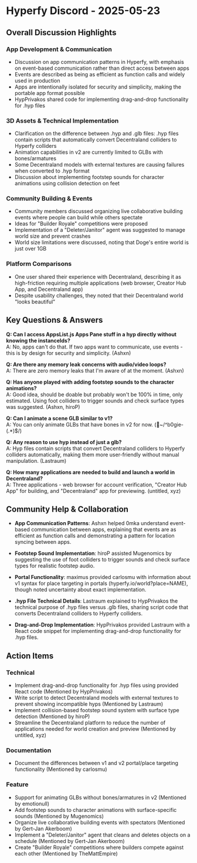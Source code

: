 # Hyperfy Discord - 2025-05-23

## Overall Discussion Highlights

### App Development & Communication
- Discussion on app communication patterns in Hyperfy, with emphasis on event-based communication rather than direct access between apps
- Events are described as being as efficient as function calls and widely used in production
- Apps are intentionally isolated for security and simplicity, making the portable app format possible
- HypPrivakos shared code for implementing drag-and-drop functionality for .hyp files

### 3D Assets & Technical Implementation
- Clarification on the difference between .hyp and .glb files: .hyp files contain scripts that automatically convert Decentraland colliders to Hyperfy colliders
- Animation capabilities in v2 are currently limited to GLBs with bones/armatures
- Some Decentraland models with external textures are causing failures when converted to .hyp format
- Discussion about implementing footstep sounds for character animations using collision detection on feet

### Community Building & Events
- Community members discussed organizing live collaborative building events where people can build while others spectate
- Ideas for "Builder Royale" competitions were proposed
- Implementation of a "Deleter/Janitor" agent was suggested to manage world size and prevent crashes
- World size limitations were discussed, noting that Doge's entire world is just over 1GB

### Platform Comparisons
- One user shared their experience with Decentraland, describing it as high-friction requiring multiple applications (web browser, Creator Hub App, and Decentraland app)
- Despite usability challenges, they noted that their Decentraland world "looks beautiful"

## Key Questions & Answers

**Q: Can I access AppsList.js Apps Pane stuff in a hyp directly without knowing the instanceIds?**  
A: No, apps can't do that. If two apps want to communicate, use events - this is by design for security and simplicity. (Ashxn)

**Q: Are there any memory leak concerns with audio/video loops?**  
A: There are zero memory leaks that I'm aware of at the moment. (Ashxn)

**Q: Has anyone played with adding footstep sounds to the character animations?**  
A: Good idea, should be doable but probably won't be 100% in time, only estimated. Using foot colliders to trigger sounds and check surface types was suggested. (Ashxn, hiroP)

**Q: Can I animate a scene GLB similar to v1?**  
A: You can only animate GLBs that have bones in v2 for now. (᲼~/^b0gie-(.*)$/)

**Q: Any reason to use hyp instead of just a glb?**  
A: Hyp files contain scripts that convert Decentraland colliders to Hyperfy colliders automatically, making them more user-friendly without manual manipulation. (Lastraum)

**Q: How many applications are needed to build and launch a world in Decentraland?**  
A: Three applications - web browser for account verification, "Creator Hub App" for building, and "Decentraland" app for previewing. (untitled, xyz)

## Community Help & Collaboration

- **App Communication Patterns**: Ashxn helped 0mka understand event-based communication between apps, explaining that events are as efficient as function calls and demonstrating a pattern for location syncing between apps.

- **Footstep Sound Implementation**: hiroP assisted Mugenomics by suggesting the use of foot colliders to trigger sounds and check surface types for realistic footstep audio.

- **Portal Functionality**: maximus provided carlosmu with information about v1 syntax for place targeting in portals (hyperfy.io/world?place=NAME), though noted uncertainty about exact implementation.

- **.hyp File Technical Details**: Lastraum explained to HypPrivakos the technical purpose of .hyp files versus .glb files, sharing script code that converts Decentraland colliders to Hyperfy colliders.

- **Drag-and-Drop Implementation**: HypPrivakos provided Lastraum with a React code snippet for implementing drag-and-drop functionality for .hyp files.

## Action Items

### Technical
- Implement drag-and-drop functionality for .hyp files using provided React code (Mentioned by HypPrivakos)
- Write script to detect Decentraland models with external textures to prevent showing incompatible hyps (Mentioned by Lastraum)
- Implement collision-based footstep sound system with surface type detection (Mentioned by hiroP)
- Streamline the Decentraland platform to reduce the number of applications needed for world creation and preview (Mentioned by untitled, xyz)

### Documentation
- Document the differences between v1 and v2 portal/place targeting functionality (Mentioned by carlosmu)

### Feature
- Support for animating GLBs without bones/armatures in v2 (Mentioned by emotionull)
- Add footstep sounds to character animations with surface-specific sounds (Mentioned by Mugenomics)
- Organize live collaborative building events with spectators (Mentioned by Gert-Jan Akerboom)
- Implement a "Deleter/Janitor" agent that cleans and deletes objects on a schedule (Mentioned by Gert-Jan Akerboom)
- Create "Builder Royale" competitions where builders compete against each other (Mentioned by TheMattEmpire)
